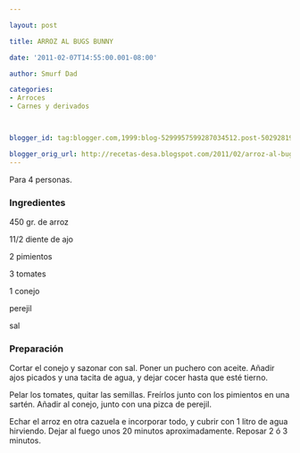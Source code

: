 ```yaml
---

layout: post

title: ARROZ AL BUGS BUNNY

date: '2011-02-07T14:55:00.001-08:00'

author: Smurf Dad

categories:
- Arroces
- Carnes y derivados



blogger_id: tag:blogger.com,1999:blog-5299957599287034512.post-5029281998467187521

blogger_orig_url: http://recetas-desa.blogspot.com/2011/02/arroz-al-bugs-bunny.html
---
```


Para 4 personas.

<h3>Ingredientes</h3>

450 gr. de arroz

11/2 diente de ajo

2 pimientos

3 tomates

1 conejo

perejil

sal

<h3>Preparación</h3>

Cortar el conejo y sazonar con sal. Poner un puchero con aceite. Añadir ajos picados y una tacita de agua, y dejar cocer hasta que esté tierno.

Pelar los tomates, quitar las semillas. Freírlos junto con los pimientos en una sartén. Añadir al conejo, junto con una pizca de perejil.

Echar el arroz en otra cazuela e incorporar todo, y cubrir con 1 litro de agua hirviendo. Dejar al fuego unos 20 minutos aproximadamente. Reposar 2 ó 3 minutos.